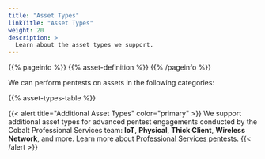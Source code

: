 ```yaml
---
title: "Asset Types"
linkTitle: "Asset Types"
weight: 20
description: >
  Learn about the asset types we support.
---
```


{{% pageinfo %}}
{{% asset-definition %}}
{{% /pageinfo %}}

We can perform pentests on assets in the following categories:

{{% asset-types-table %}}

{{< alert title="Additional Asset Types" color="primary" >}}
We support additional asset types for advanced pentest engagements conducted by the Cobalt Professional Services team: **IoT**, **Physical**, **Thick Client**, **Wireless Network**, and more. Learn more about [Professional Services pentests](/professional-services/).
{{< /alert >}}
